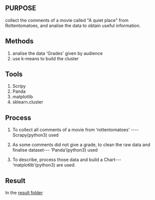 ## PURPOSE
collect the comments of a movie called "A quiet place" from Rottentomatoes, and analise the data to obtain useful information.

## Methods  
1. analise the data 'Grades' given by audience   
2. use k-means to build the cluster 

## Tools
1. Scripy
2. Panda
3. matplotlib
4. sklearn.cluster

## Process
1. To collect all comments of a movie from ‘rottentomatoes’ ---- Scrapy(python3) used
2. As some comments did not give a grade, to clean the raw data and finalise dataset--- ‘Panda’(python3) used

3. To describe, process those data and build a Chart--- ‘matplotlib’(python3) are used. 

## Result
In the [result folder](https://github.com/Liwei-Master/My-code/tree/master/rotten_tomatoes/result)
